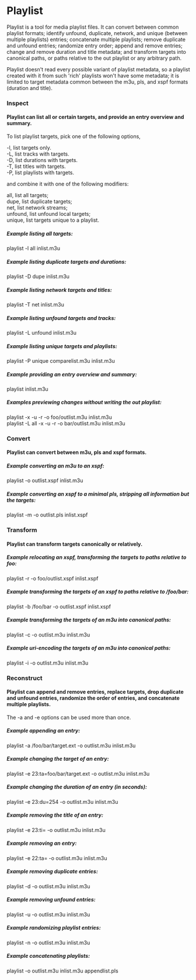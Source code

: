# Playlist

Playlist is a tool for media playlist files. It can convert between common playlist formats; identify unfound, duplicate, network, and unique (between multiple playlists) entries; concatenate multiple playlists; remove duplicate and unfound entries; randomize entry order; append and remove entries; change and remove duration and title metadata; and transform targets into canonical paths, or paths relative to the out playlist or any arbitrary path.

Playlist doesn't read every possible variant of playlist metadata, so a playlist created with it from such 'rich' playlists won't have some metadata; it is limited to target metadata common between the m3u, pls, and xspf formats (duration and title).

### Inspect
#### Playlist can list all or certain targets, and provide an entry overview and summary.

To list playlist targets, pick one of the following options,

-l, list targets only.  
-L, list tracks with targets.  
-D, list durations with targets.  
-T, list titles with targets.  
-P, list playlists with targets.  

and combine it with one of the following modifiers:

all, list all targets;  
dupe, list duplicate targets;  
net, list network streams;  
unfound, list unfound local targets;  
unique, list targets unique to a playlist.  

##### Example listing all targets:

playlist -l all inlist.m3u

##### Example listing duplicate targets and durations:

playlist -D dupe inlist.m3u

##### Example listing network targets and titles:

playlist -T net inlist.m3u

##### Example listing unfound targets and tracks:

playlist -L unfound inlist.m3u

##### Example listing unique targets and playlists:

playlist -P unique comparelist.m3u inlist.m3u

##### Example providing an entry overview and summary:

playlist inlist.m3u

##### Examples previewing changes without writing the out playlist:

playlist -x -u -r -o foo/outlist.m3u inlist.m3u  
playlist -L all -x -u -r -o bar/outlist.m3u inlist.m3u

### Convert
#### Playlist can convert between m3u, pls and xspf formats.

##### Example converting an m3u to an xspf:

playlist -o outlist.xspf inlist.m3u

##### Example converting an xspf to a minimal pls, stripping all information but the targets:

playlist -m -o outlist.pls inlist.xspf

### Transform
#### Playlist can transform targets canonically or relatively.

##### Example relocating an xspf, transforming the targets to paths relative to foo:

playlist -r -o foo/outlist.xspf inlist.xspf

##### Example transforming the targets of an xspf to paths relative to /foo/bar:

playlist -b /foo/bar -o outlist.xspf inlist.xspf

##### Example transforming the targets of an m3u into canonical paths:

playlist -c -o outlist.m3u inlist.m3u

##### Example uri-encoding the targets of an m3u into canonical paths:

playlist -i -o outlist.m3u inlist.m3u

### Reconstruct
#### Playlist can append and remove entries, replace targets, drop duplicate and unfound entries, randomize the order of entries, and concatenate multiple playlists.

The -a and -e options can be used more than once.

##### Example appending an entry:

playlist -a /foo/bar/target.ext -o outlist.m3u inlist.m3u

##### Example changing the target of an entry:

playlist -e 23:ta=foo/bar/target.ext -o outlist.m3u inlist.m3u

##### Example changing the duration of an entry (in seconds):

playlist -e 23:du=254 -o outlist.m3u inlist.m3u

##### Example removing the title of an entry:

playlist -e 23:ti= -o outlist.m3u inlist.m3u

##### Example removing an entry:

playlist -e 22:ta= -o outlist.m3u inlist.m3u

##### Example removing duplicate entries:

playlist -d -o outlist.m3u inlist.m3u

##### Example removing unfound entries:

playlist -u -o outlist.m3u inlist.m3u

##### Example randomizing playlist entries:

playlist -n -o outlist.m3u inlist.m3u

##### Example concatenating playlists:

playlist -o outlist.m3u inlist.m3u appendlist.pls
